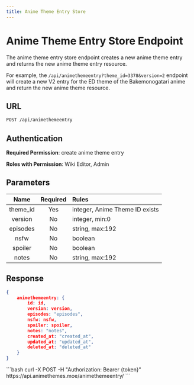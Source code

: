 ```yaml
---
title: Anime Theme Entry Store
---
```


<Block>

# Anime Theme Entry Store Endpoint

The anime theme entry store endpoint creates a new anime theme entry and returns the new anime theme entry resource.

For example, the `/api/animethemeentry?theme_id=3378&version=2` endpoint will create a new V2 entry for the ED theme of the Bakemonogatari anime and return the new anime theme resource.

## URL

```sh
POST /api/animethemeentry
```

## Authentication

**Required Permission**: create anime theme entry

**Roles with Permission**: Wiki Editor, Admin

## Parameters

| Name     | Required | Rules                          |
| :------: | :------: | :----------------------------- |
| theme_id | Yes      | integer, Anime Theme ID exists |
| version  | No       | integer, min:0                 |
| episodes | No       | string, max:192                |
| nsfw     | No       | boolean                        |
| spoiler  | No       | boolean                        |
| notes    | No       | string, max:192                |

## Response

```json
{
    animethemeentry: {
        id: id,
        version: version,
        episodes: "episodes",
        nsfw: nsfw,
        spoiler: spoiler,
        notes: "notes",
        created_at: "created_at",
        updated_at: "updated_at",
        deleted_at: "deleted_at"
    }
}
```

<Example>

<CURL>
```bash
curl -X POST -H "Authorization: Bearer {token}" https://api.animethemes.moe/animethemeentry/
```
</CURL>

</Example>

</Block>